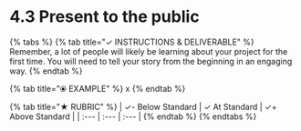 # 4.3 Present to the public



{% tabs %}
{% tab title="✓  INSTRUCTIONS & DELIVERABLE" %}
Remember, a lot of people will likely be learning about your project for the first time. You will need to tell your story from the beginning in an engaging way.
{% endtab %}

{% tab title="⦿ EXAMPLE" %}
x
{% endtab %}

{% tab title="★  RUBRIC" %}
| ✓-  Below Standard | ✓  At Standard | ✓+  Above Standard |
| :--- | :--- | :--- |
{% endtab %}
{% endtabs %}

